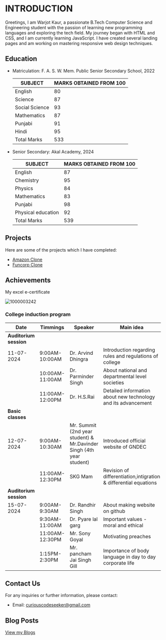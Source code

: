 # INTRODUCTION
Greetings, I am Warjot Kaur, a passionate B.Tech Computer Science and Engineering student with the passion of learning new programming languages and exploring the tech field. My journey began with HTML and CSS, and I am currently learning JavaScript. I have created several landing pages and am working on mastering responsive web design techniques.

## Education

- Matriculation: F. A. S. W. Mem. Public Senior Secondary School, 2022

  |SUBJECT|MARKS OBTAINED FROM 100|
  |-------|-----------------------|
  |English|80|
  |Science|87|
  |Social Science|93|
  |Mathematics|87|
  |Punjabi|91|
  |Hindi|95|
  |Total Marks|533| 
  
- Senior Secondary: Akal Academy, 2024

  |SUBJECT|MARKS OBTAINED FROM 100|
  |-------|-----------------------|
  |English|87|
  |Chemistry|95|
  |Physics|84|
  |Mathematics|83|
  |Punjabi|98|
  |Physical education|92|
  |Total Marks|539|

## Projects
Here are some of the projects which I have completed:
- [Amazon Clone](https://curiouscodeseeker.github.io/AmazonClone/)
- [Funcorp Clone](https://curiouscodeseeker.github.io/FuncorpClone/)

## Achievements 

My excel e-certificate 

![1000003242](https://github.com/user-attachments/assets/a98d4acb-4eba-48a9-9672-8a518be6ae6c)


### College induction program 

| Date | Timmings | Speaker | Main idea |
| -------- | --------- | -------- | -------- |
| **Auditorium session** | |  | |  |
| 11-07-2024 | 9:00AM-10:00AM | Dr. Arvind Dhingra | Introduction regarding rules and regulations of college |
|           | 10:00AM-11:00AM | Dr. Parminder Singh | About national and departmental level societies |
| | 11:00AM-12:00PM | Dr. H.S.Rai | Detailed information about new technology and its advancement |
| **Basic classes** |
| 12-07-2024 | 9:00AM-10:30AM | Mr. Summit (2nd year student) & Mr.Davinder Singh {4th year student) | Introduced official website of GNDEC |
| | 11:00AM-12:30PM | SKG Mam | Revision of differentiation,intigration & differential equations |
| **Auditorium session** |
| 15-07-2024 | 9:00AM-9:30AM | Dr. Randhir Singh | About making website on github |
| | 9:30AM-11:00AM | Dr. Pyare lal garg | Important values - moral and ethical |
| | 11:00AM-12:30PM | Mr. Sony Goyal | Motivating preaches |
| | 1:15PM-2:30PM | Mr. pancham Jai Singh Gill | Importance of body language in day to day corporate life |


## Contact Us
For any inquiries or further information, please contact:
- Email: curiouscodeseeker@gmail.com
## Blog Posts
[View my Blogs](my_experience/Post1.md)
